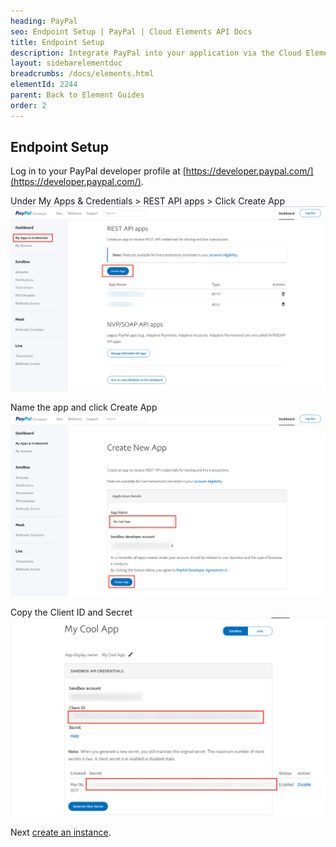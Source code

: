 ```yaml
---
heading: PayPal
seo: Endpoint Setup | PayPal | Cloud Elements API Docs
title: Endpoint Setup
description: Integrate PayPal into your application via the Cloud Elements APIs.
layout: sidebarelementdoc
breadcrumbs: /docs/elements.html
elementId: 2244
parent: Back to Element Guides
order: 2
---
```


## Endpoint Setup

Log in to your PayPal developer profile at [https://developer.paypal.com/](https://developer.paypal.com/).

Under My Apps & Credentials > REST API apps > Click Create App
![PayPal Connected App step 1](img/paypal-api-1.png)

Name the app and click Create App
![PayPal Connected App step 2](img/paypal-api-2.png)

Copy the Client ID and Secret
![PayPal Connected App step 3](img/paypal-api-3.png)

Next [create an instance](paypal-create-instance.html).
